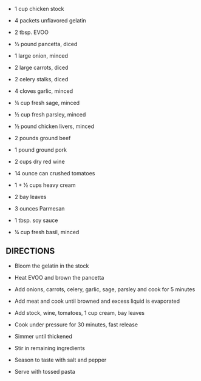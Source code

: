 - 1 cup chicken stock

- 4 packets unflavored gelatin

- 2 tbsp. EVOO

- ½ pound pancetta, diced

- 1 large onion, minced

- 2 large carrots, diced

- 2 celery stalks, diced

- 4 cloves garlic, minced

- ¼ cup fresh sage, minced

- ½ cup fresh parsley, minced

- ½ pound chicken livers, minced

- 2 pounds ground beef

- 1 pound ground pork

- 2 cups dry red wine

- 14 ounce can crushed tomatoes

- 1 + ½ cups heavy cream

- 2 bay leaves

- 3 ounces Parmesan

- 1 tbsp. soy sauce

- ¼ cup fresh basil, minced

## DIRECTIONS

- Bloom the gelatin in the stock

- Heat EVOO and brown the pancetta

- Add onions, carrots, celery, garlic, sage, parsley and cook for 5
    minutes

- Add meat and cook until browned and excess liquid is evaporated

- Add stock, wine, tomatoes, 1 cup cream, bay leaves

- Cook under pressure for 30 minutes, fast release

- Simmer until thickened

- Stir in remaining ingredients

- Season to taste with salt and pepper

- Serve with tossed pasta
